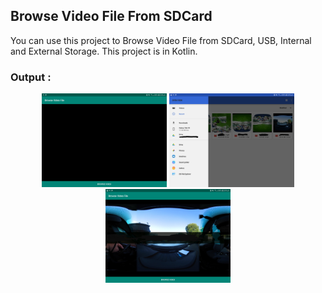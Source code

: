 ## Browse Video File From SDCard
You can use this project to Browse Video File from SDCard, USB, Internal and External Storage.
This project is in Kotlin.

### Output :

<p align="center">
  <img src="https://github.com/SWAPDROiD/BrowseVideoFileFromSDCard/blob/master/Images/First.jpg" width="200">
<img src="https://github.com/SWAPDROiD/BrowseVideoFileFromSDCard/blob/master/Images/Second.jpg" width="200">
<img src="https://github.com/SWAPDROiD/BrowseVideoFileFromSDCard/blob/master/Images/Third.jpg" width="200">
</p>
